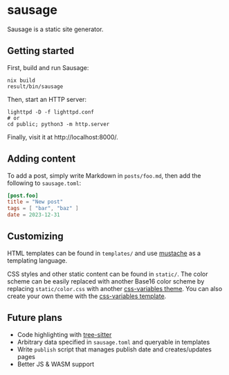 # sausage

Sausage is a static site generator.

## Getting started

First, build and run Sausage:

```
nix build
result/bin/sausage
```

Then, start an HTTP server:

```
lighttpd -D -f lighttpd.conf
# or
cd public; python3 -m http.server
```

Finally, visit it at http://localhost:8000/.

## Adding content

To add a post, simply write Markdown in `posts/foo.md`, then add the following to `sausage.toml`:

```toml
[post.foo]
title = "New post"
tags = [ "bar", "baz" ]
date = 2023-12-31
```

## Customizing

HTML templates can be found in `templates/` and use [mustache](http://mustache.github.io/) as a templating language.

CSS styles and other static content can be found in `static/`. The color scheme can be easily replaced with another Base16 color scheme by replacing `static/color.css` with another [css-variables theme](https://github.com/samme/base16-styles/tree/master/css-variables). You can also create your own theme with the [css-variables template](https://github.com/samme/base16-styles/blob/master/templates/css-variables.mustache).

## Future plans

- Code highlighting with [tree-sitter](https://github.com/tree-sitter/tree-sitter)
- Arbitrary data specified in `sausage.toml` and queryable in templates
- Write `publish` script that manages publish date and creates/updates pages
- Better JS & WASM support

